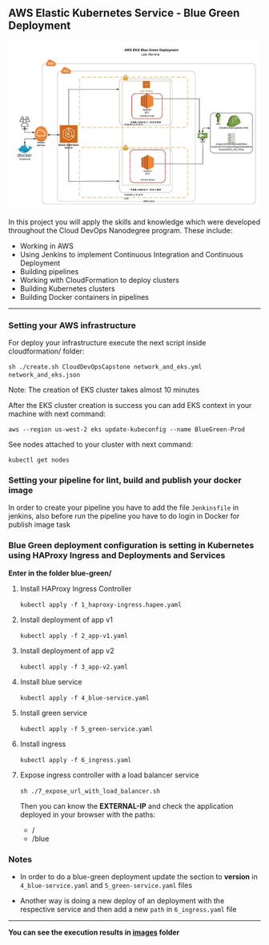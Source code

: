 ## AWS Elastic Kubernetes Service - Blue Green Deployment

![img-diagram](diagram/diagram_capston_nanodegree.jpeg) 

In this project you will apply the skills and knowledge which were developed throughout the Cloud DevOps Nanodegree program. These include:

* Working in AWS
* Using Jenkins to implement Continuous Integration and Continuous Deployment
* Building pipelines
* Working with CloudFormation to deploy clusters
* Building Kubernetes clusters
* Building Docker containers in pipelines

---
### Setting your AWS infrastructure

For deploy your infrastructure execute the next script inside cloudformation/ folder:

    sh ./create.sh CloudDevOpsCapstone network_and_eks.yml network_and_eks.json
    
Note: The creation of EKS cluster takes almost 10 minutes

After the EKS cluster creation is success you can add EKS context in your machine with next command:

    aws --region us-west-2 eks update-kubeconfig --name BlueGreen-Prod

See nodes attached to your cluster with next command:

    kubectl get nodes

### Setting your pipeline for lint, build and publish your docker image

In order to create your pipeline you have to add the file `Jenkinsfile` in jenkins, also before run the pipeline you have to do login in Docker for publish image task

### Blue Green deployment configuration is setting in Kubernetes using HAProxy Ingress and Deployments and Services

**Enter in the folder blue-green/**

1) Install HAProxy Ingress Controller
    
    `kubectl apply -f 1_haproxy-ingress.hapee.yaml`
    
2) Install deployment of app v1
    
    `kubectl apply -f 2_app-v1.yaml`
    
3) Install deployment of app v2

    `kubectl apply -f 3_app-v2.yaml`

4) Install blue service

    `kubectl apply -f 4_blue-service.yaml`

5) Install green service

    `kubectl apply -f 5_green-service.yaml`

6) Install ingress

    `kubectl apply -f 6_ingress.yaml`

7) Expose ingress controller with a load balancer service

    `sh ./7_expose_url_with_load_balancer.sh`

   Then you can know the **EXTERNAL-IP** and check the application deployed in your browser with the paths: 
   *    /     
   *    /blue

### Notes

* In order to do a blue-green deployment update the section to **version** in `4_blue-service.yaml` and `5_green-service.yaml` files

* Another way is doing a new deploy of an deployment with the respective service and then add a new `path` in  `6_ingress.yaml` file


---
**You can see the execution results in [images](https://github.com/herrera-luis/eks-blue-green-deployment/tree/master/images) folder**

